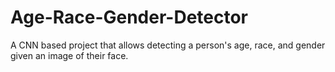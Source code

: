 # Age-Race-Gender-Detector
A CNN based project that allows detecting a person's age, race, and gender given an image of their face.
